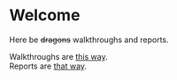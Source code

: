# Welcome

Here be ~~dragons~~ walkthroughs and reports.

Walkthroughs are [this way](/walkthrough/list.md).<br>
Reports are [that way](/reports/list.md).
